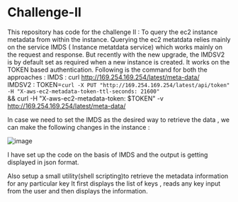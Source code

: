 # Challenge-II
 This repository has code for the challenge II : To query the ec2 instance metadata from within the instance.
 Querying the ec2 metatdata relies mainly on the service IMDS ( Instance metatdata service) which works mainly on the request and response.
 But recently with the new upgrade, the IMDSV2 is by default set as required when a new instance is created.
 It works on the TOKEN based authentication.
 Following is the command for both the approaches :
 IMDS : 
 curl http://169.254.169.254/latest/meta-data/    
 IMDSV2 :
 TOKEN=`curl -X PUT "http://169.254.169.254/latest/api/token" -H "X-aws-ec2-metadata-token-ttl-seconds: 21600"` \
&& curl -H "X-aws-ec2-metadata-token: $TOKEN" -v http://169.254.169.254/latest/meta-data/   

In case we need to set the IMDS as the desired way to retrieve the data , we can make the following changes in the instance : 

![image](https://github.com/tinak08/Challenge-II/assets/20789670/12830636-64d4-48f4-9777-9396eedd571f)


I have set up the code on the basis of IMDS and the output is getting displayed in json format.


Also setup a small utility(shell scripting)to retrieve the metadata information for any particular key
It first displays the list of keys , reads any key input from the user and then displays the information.
